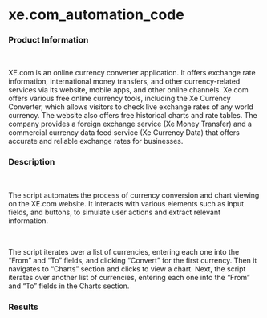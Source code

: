 # xe.com_automation_code
<h3>Product Information</h3><br> <p> XE.com is an online currency converter application. It offers exchange rate information, international money transfers, and other currency-related services via its website, mobile apps, and other online channels.
Xe.com offers various free online currency tools, including the Xe Currency Converter, which allows visitors to check live exchange rates of any world currency. The website also offers free historical charts and rate tables. The company provides a foreign exchange service (Xe Money Transfer) and a commercial currency data feed service (Xe Currency Data) that offers accurate and reliable exchange rates for businesses. </p>

<h3>Description</h3><br> <p>The script automates the process of currency conversion and chart viewing on the XE.com website. It interacts with various elements such as input fields, and buttons, to simulate user actions and extract relevant information.</p><br>
<p>The script iterates over a list of currencies, entering each one into the “From” and “To” fields, and clicking “Convert” for the first currency. Then it navigates to “Charts” section and clicks to view a chart. Next, the script iterates over another list of currencies, entering each one into the “From” and “To” fields in the Charts section.</p>
<h3>Results</h3><br>


